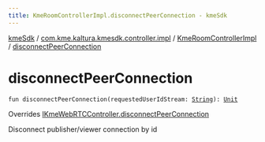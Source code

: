 ```yaml
---
title: KmeRoomControllerImpl.disconnectPeerConnection - kmeSdk
---
```


[kmeSdk](../../index.html) / [com.kme.kaltura.kmesdk.controller.impl](../index.html) / [KmeRoomControllerImpl](index.html) / [disconnectPeerConnection](./disconnect-peer-connection.html)

# disconnectPeerConnection

`fun disconnectPeerConnection(requestedUserIdStream: `[`String`](https://kotlinlang.org/api/latest/jvm/stdlib/kotlin/-string/index.html)`): `[`Unit`](https://kotlinlang.org/api/latest/jvm/stdlib/kotlin/-unit/index.html)

Overrides [IKmeWebRTCController.disconnectPeerConnection](../../com.kme.kaltura.kmesdk.controller/-i-kme-web-r-t-c-controller/disconnect-peer-connection.html)

Disconnect publisher/viewer connection by id

